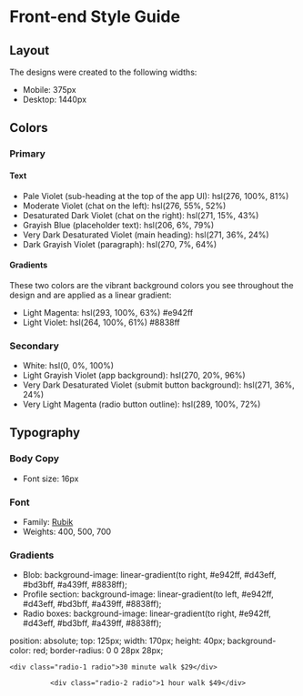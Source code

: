 # Front-end Style Guide

## Layout

The designs were created to the following widths:

- Mobile: 375px
- Desktop: 1440px

## Colors

### Primary

#### Text

- Pale Violet (sub-heading at the top of the app UI): hsl(276, 100%, 81%)
- Moderate Violet (chat on the left): hsl(276, 55%, 52%)
- Desaturated Dark Violet (chat on the right): hsl(271, 15%, 43%)
- Grayish Blue (placeholder text): hsl(206, 6%, 79%)
- Very Dark Desaturated Violet (main heading): hsl(271, 36%, 24%)
- Dark Grayish Violet (paragraph): hsl(270, 7%, 64%)

#### Gradients

These two colors are the vibrant background colors you see throughout the design and are applied as a linear gradient:

- Light Magenta: hsl(293, 100%, 63%)  #e942ff
- Light Violet: hsl(264, 100%, 61%)   #8838ff

### Secondary

- White: hsl(0, 0%, 100%)
- Light Grayish Violet (app background): hsl(270, 20%, 96%)
- Very Dark Desaturated Violet (submit button background): hsl(271, 36%, 24%)
- Very Light Magenta (radio button outline): hsl(289, 100%, 72%)

## Typography

### Body Copy

- Font size: 16px

### Font

- Family: [Rubik](https://fonts.google.com/specimen/Rubik)
- Weights: 400, 500, 700


### Gradients

- Blob: background-image: linear-gradient(to right, #e942ff, #d43eff, #bd3bff, #a439ff, #8838ff);
- Profile section: background-image: linear-gradient(to left, #e942ff, #d43eff, #bd3bff, #a439ff, #8838ff);
- Radio boxes: background-image: linear-gradient(to right, #e942ff, #d43eff, #bd3bff, #a439ff, #8838ff);



position: absolute;
    top: 125px;
    width: 170px;
    height: 40px;
    background-color: red;
    border-radius: 0 0 28px 28px;

    <div class="radio-1 radio">30 minute walk $29</div>

              <div class="radio-2 radio">1 hour walk $49</div>
